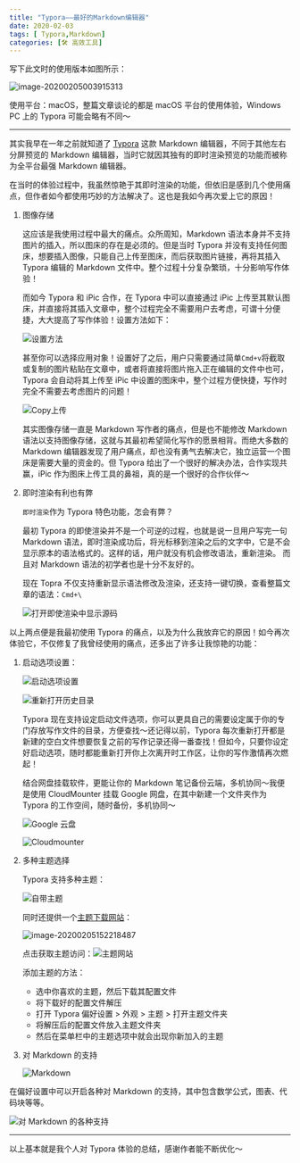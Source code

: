 ```yaml
---
title: "Typora——最好的Markdown编辑器"
date: 2020-02-03
tags: [ Typora,Markdown]
categories: [🛠 高效工具]
---
```


写下此文时的使用版本如图所示：

![image-20200205003915313](https://picbed.kimyang.cn/202109050823082.jpg)

使用平台：macOS，整篇文章谈论的都是 macOS 平台的使用体验，Windows PC 上的 Typora 可能会略有不同～<!-- more -->

---

其实我早在一年之前就知道了 [Typora](https://www.typora.io/) 这款 Markdown 编辑器，不同于其他左右分屏预览的 Markdown 编辑器，当时它就因其独有的即时渲染预览的功能而被称为全平台最强 Markdown 编辑器。

在当时的体验过程中，我虽然惊艳于其即时渲染的功能，但依旧是感到几个使用痛点，但作者如今都使用巧妙的方法解决了。这也是我如今再次爱上它的原因！

1.  图像存储

    这应该是我使用过程中最大的痛点。众所周知，Markdown 语法本身并不支持图片的插入，所以图床的存在是必须的。但是当时 Typora 并没有支持任何图床，想要插入图像，只能自己上传至图床，而后获取图片链接，再将其插入Typora 编辑的 Markdown 文件中。整个过程十分复杂繁琐，十分影响写作体验！

    而如今 Typora 和 iPic 合作，在 Typora 中可以直接通过 iPic 上传至其默认图床，并直接将其插入文章中，整个过程完全不需要用户去考虑，可谓十分便捷，大大提高了写作体验！设置方法如下：

    ![设置方法](https://picbed.kimyang.cn/202109050823935.jpg)

    甚至你可以选择应用对象！设置好了之后，用户只需要通过简单`Cmd+v`将截取或复制的图片粘贴在文章中，或者将直接将图片拖入正在编辑的文件中也可， Typora 会自动将其上传至 iPic 中设置的图床中，整个过程方便快捷，写作时完全不需要去考虑图片的问题！

    ![Copy上传](https://picbed.kimyang.cn/202109050824746.jpg)

    其实图像存储一直是 Markdown 写作者的痛点，但是也不能修改 Markdown 语法以支持图像存储，这就与其最初希望简化写作的愿景相背。而绝大多数的 Markdown 编辑器发现了用户痛点，却也没有勇气去解决它，独立运营一个图床是需要大量的资金的。但 Typora 给出了一个很好的解决办法，合作实现共赢，iPic 作为图床上传工具的鼻祖，真的是一个很好的合作伙伴～

2.  即时渲染有利也有弊

    `即时渲染`作为 Typora 特色功能，怎会有弊？

    最初 Typora 的即使渲染并不是一个可逆的过程，也就是说一旦用户写完一句 Markdown 语法，即时渲染成功后，将光标移到渲染之后的文字中，它是不会显示原本的语法格式的。这样的话，用户就没有机会修改语法，重新渲染。 而且对 Markdown 语法的初学者也是十分不友好的。

    现在 Topra 不仅支持重新显示语法修改及渲染，还支持一键切换，查看整篇文章的语法：`Cmd+\`

    ![打开即使渲染中显示源码](https://picbed.kimyang.cn/202109050824775.jpg)

以上两点便是我最初使用 Typora 的痛点，以及为什么我放弃它的原因！如今再次体验它，不仅修复了我曾经使用的痛点，还多出了许多让我惊艳的功能：

1.  启动选项设置：

    ![启动选项设置](https://picbed.kimyang.cn/202109050824994.jpg)

    ![重新打开历史目录](https://picbed.kimyang.cn/202109050824396.jpg)

    Typora 现在支持设定启动文件选项，你可以更具自己的需要设定属于你的专门存放写作文件的目录，方便查找～还记得以前，Typora 每次重新打开都是新建的空白文件想要恢复之前的写作记录还得一番查找！但如今，只要你设定好启动选项，随时都能重新打开你上次离开时工作区，让你的写作激情再次燃起！

    结合网盘挂载软件，更能让你的 Markdown 笔记备份云端，多机协同～我便是使用 CloudMounter 挂载 Google 网盘，在其中新建一个文件夹作为 Typora 的工作空间，随时备份，多机协同～

    ![Google 云盘](https://picbed.kimyang.cn/202109050824309.jpg)

    ![Cloudmounter](https://picbed.kimyang.cn/202109050824784.jpg)

2.  多种主题选择

    Typora 支持多种主题：

    ![自带主题](https://picbed.kimyang.cn/202109050824235.jpg)

    同时还提供一个[主题下载网站](http://theme.typora.io/)：

    ![image-20200205152218487](https://picbed.kimyang.cn/202109050824105.jpg)

    点击获取主题访问：![主题网站](https://picbed.kimyang.cn/202109050824869.jpg)

    添加主题的方法：

    *   选中你喜欢的主题，然后下载其配置文件
    *   将下载好的配置文件解压
    *   打开 Typora 偏好设置 > 外观 > 主题 > 打开主题文件夹
    *   将解压后的配置文件放入主题文件夹
    *   然后在菜单栏中的主题选项中就会出现你新加入的主题

3.  对 Markdown 的支持

    ![Markdown](https://picbed.kimyang.cn/202109050824298.jpg)

在偏好设置中可以开启各种对 Markdown 的支持，其中包含数学公式，图表、代码块等等。

![对 Markdown 的各种支持](https://picbed.kimyang.cn/202109050824157.jpg)

---

以上基本就是我个人对 Typora 体验的总结，感谢作者能不断优化～

